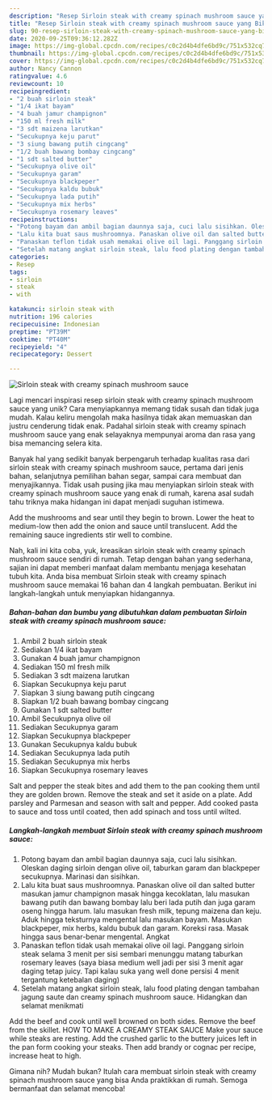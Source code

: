 ```yaml
---
description: "Resep Sirloin steak with creamy spinach mushroom sauce yang Bikin Ngiler"
title: "Resep Sirloin steak with creamy spinach mushroom sauce yang Bikin Ngiler"
slug: 90-resep-sirloin-steak-with-creamy-spinach-mushroom-sauce-yang-bikin-ngiler
date: 2020-09-25T09:36:12.282Z
image: https://img-global.cpcdn.com/recipes/c0c2d4b4dfe6bd9c/751x532cq70/sirloin-steak-with-creamy-spinach-mushroom-sauce-foto-resep-utama.jpg
thumbnail: https://img-global.cpcdn.com/recipes/c0c2d4b4dfe6bd9c/751x532cq70/sirloin-steak-with-creamy-spinach-mushroom-sauce-foto-resep-utama.jpg
cover: https://img-global.cpcdn.com/recipes/c0c2d4b4dfe6bd9c/751x532cq70/sirloin-steak-with-creamy-spinach-mushroom-sauce-foto-resep-utama.jpg
author: Nancy Cannon
ratingvalue: 4.6
reviewcount: 10
recipeingredient:
- "2 buah sirloin steak"
- "1/4 ikat bayam"
- "4 buah jamur champignon"
- "150 ml fresh milk"
- "3 sdt maizena larutkan"
- "Secukupnya keju parut"
- "3 siung bawang putih cingcang"
- "1/2 buah bawang bombay cingcang"
- "1 sdt salted butter"
- "Secukupnya olive oil"
- "Secukupnya garam"
- "Secukupnya blackpeper"
- "Secukupnya kaldu bubuk"
- "Secukupnya lada putih"
- "Secukupnya mix herbs"
- "Secukupnya rosemary leaves"
recipeinstructions:
- "Potong bayam dan ambil bagian daunnya saja, cuci lalu sisihkan. Oleskan daging sirloin dengan olive oil, taburkan garam dan blackpeper secukupnya. Marinasi dan sisihkan."
- "Lalu kita buat saus mushroomnya. Panaskan olive oil dan salted butter masukan jamur champignon masak hingga kecoklatan, lalu masukan bawang putih dan bawang bombay lalu beri lada putih dan juga garam oseng hingga harum. lalu masukan fresh milk, tepung maizena dan keju. Aduk hingga teksturnya mengental lalu masukan bayam. Masukan blackpeper, mix herbs, kaldu bubuk dan garam. Koreksi rasa. Masak hingga saus benar-benar mengental. Angkat"
- "Panaskan teflon tidak usah memakai olive oil lagi. Panggang sirloin steak selama 3 menit per sisi sembari menunggu matang taburkan rosemary leaves (saya biasa medium well jadi per sisi 3 menit agar daging tetap juicy. Tapi kalau suka yang well done persisi 4 menit tergantung ketebalan daging)"
- "Setelah matang angkat sirloin steak, lalu food plating dengan tambahan jagung saute dan creamy spinach mushroom sauce. Hidangkan dan selamat menikmati"
categories:
- Resep
tags:
- sirloin
- steak
- with

katakunci: sirloin steak with 
nutrition: 196 calories
recipecuisine: Indonesian
preptime: "PT39M"
cooktime: "PT40M"
recipeyield: "4"
recipecategory: Dessert

---
```



![Sirloin steak with creamy spinach mushroom sauce](https://img-global.cpcdn.com/recipes/c0c2d4b4dfe6bd9c/751x532cq70/sirloin-steak-with-creamy-spinach-mushroom-sauce-foto-resep-utama.jpg)

Lagi mencari inspirasi resep sirloin steak with creamy spinach mushroom sauce yang unik? Cara menyiapkannya memang tidak susah dan tidak juga mudah. Kalau keliru mengolah maka hasilnya tidak akan memuaskan dan justru cenderung tidak enak. Padahal sirloin steak with creamy spinach mushroom sauce yang enak selayaknya mempunyai aroma dan rasa yang bisa memancing selera kita.

Banyak hal yang sedikit banyak berpengaruh terhadap kualitas rasa dari sirloin steak with creamy spinach mushroom sauce, pertama dari jenis bahan, selanjutnya pemilihan bahan segar, sampai cara membuat dan menyajikannya. Tidak usah pusing jika mau menyiapkan sirloin steak with creamy spinach mushroom sauce yang enak di rumah, karena asal sudah tahu triknya maka hidangan ini dapat menjadi suguhan istimewa.

Add the mushrooms and sear until they begin to brown. Lower the heat to medium-low then add the onion and sauce until translucent. Add the remaining sauce ingredients stir well to combine.


Nah, kali ini kita coba, yuk, kreasikan sirloin steak with creamy spinach mushroom sauce sendiri di rumah. Tetap dengan bahan yang sederhana, sajian ini dapat memberi manfaat dalam membantu menjaga kesehatan tubuh kita. Anda bisa membuat Sirloin steak with creamy spinach mushroom sauce memakai 16 bahan dan 4 langkah pembuatan. Berikut ini langkah-langkah untuk menyiapkan hidangannya.

<!--inarticleads1-->

##### Bahan-bahan dan bumbu yang dibutuhkan dalam pembuatan Sirloin steak with creamy spinach mushroom sauce:

1. Ambil 2 buah sirloin steak
1. Sediakan 1/4 ikat bayam
1. Gunakan 4 buah jamur champignon
1. Sediakan 150 ml fresh milk
1. Sediakan 3 sdt maizena larutkan
1. Siapkan Secukupnya keju parut
1. Siapkan 3 siung bawang putih cingcang
1. Siapkan 1/2 buah bawang bombay cingcang
1. Gunakan 1 sdt salted butter
1. Ambil Secukupnya olive oil
1. Sediakan Secukupnya garam
1. Siapkan Secukupnya blackpeper
1. Gunakan Secukupnya kaldu bubuk
1. Sediakan Secukupnya lada putih
1. Sediakan Secukupnya mix herbs
1. Siapkan Secukupnya rosemary leaves


Salt and pepper the steak bites and add them to the pan cooking them until they are golden brown. Remove the steak and set it aside on a plate. Add parsley and Parmesan and season with salt and pepper. Add cooked pasta to sauce and toss until coated, then add spinach and toss until wilted. 

<!--inarticleads2-->

##### Langkah-langkah membuat Sirloin steak with creamy spinach mushroom sauce:

1. Potong bayam dan ambil bagian daunnya saja, cuci lalu sisihkan. Oleskan daging sirloin dengan olive oil, taburkan garam dan blackpeper secukupnya. Marinasi dan sisihkan.
1. Lalu kita buat saus mushroomnya. Panaskan olive oil dan salted butter masukan jamur champignon masak hingga kecoklatan, lalu masukan bawang putih dan bawang bombay lalu beri lada putih dan juga garam oseng hingga harum. lalu masukan fresh milk, tepung maizena dan keju. Aduk hingga teksturnya mengental lalu masukan bayam. Masukan blackpeper, mix herbs, kaldu bubuk dan garam. Koreksi rasa. Masak hingga saus benar-benar mengental. Angkat
1. Panaskan teflon tidak usah memakai olive oil lagi. Panggang sirloin steak selama 3 menit per sisi sembari menunggu matang taburkan rosemary leaves (saya biasa medium well jadi per sisi 3 menit agar daging tetap juicy. Tapi kalau suka yang well done persisi 4 menit tergantung ketebalan daging)
1. Setelah matang angkat sirloin steak, lalu food plating dengan tambahan jagung saute dan creamy spinach mushroom sauce. Hidangkan dan selamat menikmati


Add the beef and cook until well browned on both sides. Remove the beef from the skillet. HOW TO MAKE A CREAMY STEAK SAUCE Make your sauce while steaks are resting. Add the crushed garlic to the buttery juices left in the pan form cooking your steaks. Then add brandy or cognac per recipe, increase heat to high. 

Gimana nih? Mudah bukan? Itulah cara membuat sirloin steak with creamy spinach mushroom sauce yang bisa Anda praktikkan di rumah. Semoga bermanfaat dan selamat mencoba!
